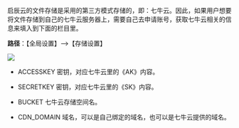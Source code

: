 启辰云的文件存储是采用的第三方模式存储的，即：七牛云。因此，如果用户想要将文件存储到自己的七牛云服务器上，需要自己去申请账号，获取七牛云相关的信息来填入到下面的栏目里。

**路径**：【全局设置】-->【存储设置】


![](http://docfiles.baibaoyun.com/Fl8OaUyHx0E9CA37bmxUuybsdAan)

* ACCESSKEY
密钥，对应七牛云里的《AK》内容。

* SECRETKEY
密钥，对应七牛云里的《SK》内容。

* BUCKET
七牛云存储空间名。

* CDN_DOMAIN
域名，可以是自己绑定的域名，也可以是七牛云提供的域名。
